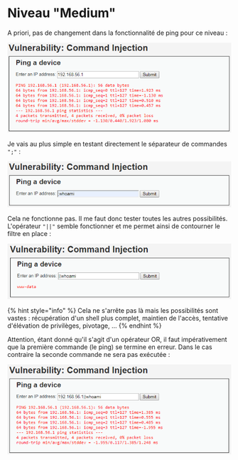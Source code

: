 # Niveau "Medium"

A priori, pas de changement dans la fonctionnalité de ping pour ce niveau :

![](../../../../.gitbook/assets/4a5a279f278e5d0ebb27a28c0a2f4112.png)

Je vais au plus simple en testant directement le séparateur de commandes `";"` :

![](../../../../.gitbook/assets/fc266b20d0d53f89d2c8f7bd75b4aea5.png)

Cela ne fonctionne pas. Il me faut donc tester toutes les autres possibilités. L'opérateur `"||"` semble fonctionner et me permet ainsi de contourner le filtre en place :

![](../../../../.gitbook/assets/b89228d11bc0daef42bdc31e94d5148e.png)

{% hint style="info" %}
Cela ne s'arrête pas là mais les possibilités sont vastes : récupération d'un shell plus complet, maintien de l'accès, tentative d'élévation de privilèges, pivotage, ...
{% endhint %}

Attention, étant donné qu'il s'agit d'un opérateur OR, il faut impérativement que la première commande (le ping) se termine en erreur. Dans le cas contraire la seconde commande ne sera pas exécutée :

![](../../../../.gitbook/assets/d1408ca550ee85ed0a90cea37298f6e0.png)
